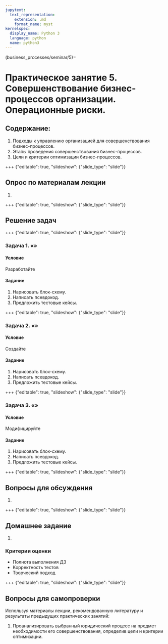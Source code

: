 ```yaml
---
jupytext:
  text_representation:
    extension: .md
    format_name: myst
kernelspec:
  display_name: Python 3
  language: python
  name: python3
---
```


(business_processes/seminar/5)=
# Практическое занятие 5. Совершенствование бизнес-процессов организации. Операционные риски.

##  Содержание:

1. Подходы к управлению организацией для совершенствования бизнес-процессов.
2. Этапы проведения совершенствования бизнес-процессов.
3. Цели и критерии оптимизации бизнес-процессов.


+++ {"editable": true, "slideshow": {"slide_type": "slide"}}

## Опрос по материалам лекции

1.

+++ {"editable": true, "slideshow": {"slide_type": "slide"}}

## Решение задач

+++ {"editable": true, "slideshow": {"slide_type": "slide"}}

### Задача 1. &laquo;&raquo;

#### Условие
Разработайте

#### Задание
1. Нарисовать блок-схему.
2. Написать псевдокод.
3. Предложить тестовые кейсы.

+++ {"editable": true, "slideshow": {"slide_type": "slide"}}

### Задача 2. &laquo;&raquo;

#### Условие
Создайте

#### Задание
1. Нарисовать блок-схему.
2. Написать псевдокод.
3. Предложить тестовые кейсы.

+++ {"editable": true, "slideshow": {"slide_type": "slide"}}

### Задача 3. &laquo;&raquo;

#### Условие
Модифицируйте

#### Задание
1. Нарисовать блок-схему.
2. Написать псевдокод.
3. Предложить тестовые кейсы.

+++ {"editable": true, "slideshow": {"slide_type": "slide"}}

## Вопросы для обсуждения
1.

+++ {"editable": true, "slideshow": {"slide_type": "slide"}}

## Домашнее задание
1.

### Критерии оценки
- Полнота выполнения ДЗ
- Корректность тестов
- Творческий подход

+++ {"editable": true, "slideshow": {"slide_type": "slide"}}


## Вопросы для самопроверки
Используя материалы лекции, рекомендованную литературу и результаты предыдущих практических занятий:
1. Проанализировать выбранный юридический процесс на предмет необходимости его совершенствования, определив цели и критерии оптимизации.
